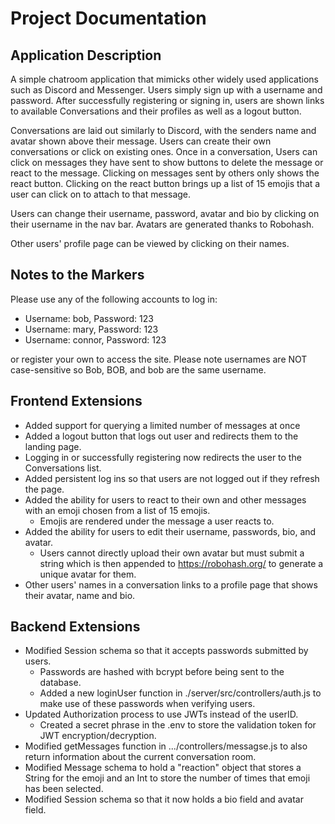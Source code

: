 # Project Documentation

## Application Description
A simple chatroom application that mimicks other widely used applications such as Discord and Messenger. Users simply sign up with a username and password. After successfully registering or signing in, users are shown links to available Conversations and their profiles as well as a logout button.

Conversations are laid out similarly to Discord, with the senders name and avatar shown above their message. Users can create their own conversations or click on existing ones. Once in a conversation, Users can click on messages they have sent to show buttons to delete the message or react to the message. Clicking on messages sent by others only shows the react button. Clicking on the react button brings up a list of 15 emojis that a user can click on to attach to that message.

Users can change their username, password, avatar and bio by clicking on their username in the nav bar. Avatars are generated thanks to Robohash.

Other users' profile page can be viewed by clicking on their names.

## Notes to the Markers
Please use any of the following accounts to log in:
* Username: bob, Password: 123
* Username: mary, Password: 123
* Username: connor, Password: 123

or register your own to access the site. 
Please note usernames are NOT case-sensitive so Bob, BOB, and bob are the same username.

## Frontend Extensions
* Added support for querying a limited number of messages at once
* Added a logout button that logs out user and redirects them to the landing page.
* Logging in or successfully registering now redirects the user to the Conversations list.
* Added persistent log ins so that users are not logged out if they refresh the page.
* Added the ability for users to react to their own and other messages with an emoji chosen from a list of 15 emojis.
    * Emojis are rendered under the message a user reacts to.
* Added the ability for users to edit their username, passwords, bio, and avatar.
    * Users cannot directly upload their own avatar but must submit a string which is then appended to https://robohash.org/ to generate a unique avatar for them.
* Other users' names in a conversation links to a profile page that shows their avatar, name and bio.

## Backend Extensions
* Modified Session schema so that it accepts passwords submitted by users.
    * Passwords are hashed with bcrypt before being sent to the database.
    * Added a new loginUser function in ./server/src/controllers/auth.js to make use of these passwords when verifying users.
* Updated Authorization process to use JWTs instead of the userID.
    * Created a secret phrase in the .env to store the validation token for JWT encryption/decryption.
* Modified getMessages function in .../controllers/messagse.js to also return information about the current conversation room.
* Modified Message schema to hold a "reaction" object that stores a String for the emoji and an Int to store the number of times that emoji has been selected.
* Modified Session schema so that it now holds a bio field and avatar field.
